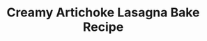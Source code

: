 ---
title: Creamy Artichoke Lasagna Bake Recipe 
source: Food Republic
source_url: http://www.foodrepublic.com/2011/12/06/creamy-artichoke-lasagna-bake-recipe
yield: 12
active_time: 50 minutes
total_time: 
tags: italian
image: /uploads/ArtichokeLasagna.jpg
ingredients: |-
  * 9 sheets lasagna noodles, dry 
  * 3 tablespoons olive oil 
  * 2 9-ounce packages frozen artichoke hearts, thawed and halved lengthwise 
  * 1/2 cup pine nuts 
  * 4 cloves garlic, minced 
  * 1 15-ounce carton ricotta cheese 
  * 1 cup Parmesan cheese, finely shredded 
  * 1 cup snipped fresh basil 
  * 1 egg 
  * 3/4 teaspoon salt 
  * 1 cup chicken or vegetable broth 
  * 1/4 cup all-purpose flour 
  * 2 cups half-and-half or light cream 
instructions: |-
  * Preheat oven to 350°F. Cook lasagna noodles according to package directions; drain. Rinse with cold water; drain again. Place lasagna noodles in a single layer on a sheet of foil; set aside. 
  * In a large saucepan heat 2 tablespoons of the oil over medium heat. Add artichokes, pine nuts and half of the garlic. Cook for 2 to 3 minutes or until artichokes are tender, stirring frequently. Transfer to a large bowl. 
  * Stir in ricotta cheese, 1/2 cup of the Parmesan cheese, 1/2 cup of the basil, the egg and the salt. 
  * For sauce, in a small bowl combine broth and flour. In the same saucepan heat the remaining 1 tablespoon oil over medium heat. 
  * Add the remaining garlic; cook and stir until garlic is tender. 
  * Stir in flour mixture and half-and-half. Cook and stir until mixture is thickened and bubbly. 
  * Remove from heat. Stir in the remaining 1/2 cup basil. 
  * In a small bowl combine the mozzarella cheese and the remaining 1/2 cup Parmesan cheese. 
  * Spread about 1 cup of sauce evenly in an un greased 3-quart rectangular baking dish. 
  * Arrange three of the cooked lasagna noodles over the sauce in dish. Spread with one-third of the artichoke mixture and one-third of the remaining sauce. Sprinkle with 1/2 cup of the mozzarella mixture. 
  * Repeat layers two more times, starting with the noodles and ending with mozzarella mixture. 
  * Bake, uncovered, for 35 to 40 minutes or until edges are bubbly and top is lightly browned. Let stand for 15 minutes before serving. 
---